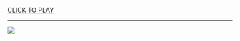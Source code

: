 
<a href="https://premium76.site?title=mini_golf_games_unblocked&ref=13M">CLICK TO PLAY</a></h3>
<hr>

<a href="https://premium76.site?title=mini_golf_games_unblocked&ref=13M"><img src="https://clearcache.store/games.png"></a>


